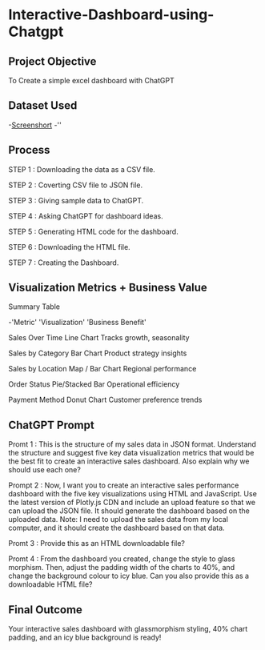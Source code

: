 # Interactive-Dashboard-using-Chatgpt
## Project Objective
To Create a simple excel dashboard with ChatGPT

## Dataset Used 
-<a href= "">Screenshort</a>
-''
##  Process
STEP 1 :  Downloading the data as a CSV file.

STEP 2 :  Coverting CSV file to JSON file.

STEP 3 :  Giving sample data to ChatGPT.

STEP 4 :  Asking ChatGPT for dashboard ideas.

STEP 5 :  Generating HTML code for the dashboard.

STEP 6 :  Downloading the HTML file.

STEP 7 :  Creating the Dashboard.

## Visualization Metrics + Business Value
Summary Table

-'Metric'	                  'Visualization'	            'Business Benefit'

Sales Over Time	          Line Chart	              Tracks growth, seasonality

Sales by Category	        Bar Chart	                Product strategy insights

Sales by Location	        Map / Bar Chart	          Regional performance

Order Status	            Pie/Stacked Bar	          Operational efficiency

Payment Method	          Donut Chart	              Customer preference trends

## ChatGPT Prompt

Promt  1 : This is the structure of my sales data in JSON format. Understand the structure and suggest five key data visualization metrics that would be the best fit to create an interactive sales dashboard. Also explain why we should use each one?

Prompt 2 :
Now, I want you to create an interactive sales performance dashboard with the five key visualizations using HTML and JavaScript. Use the latest version of Plotly.js CDN and include an upload feature so that we can upload the JSON file. It should generate the dashboard based on the uploaded data.
Note: I need to upload the sales data from my local computer, and it should create the dashboard based on that data.

Promt 3 : Provide this as an HTML downloadable file?

Promt 4 : From the dashboard you created, change the style to glass morphism. Then, adjust the padding width of the charts to 40%, and change the background colour to icy blue. Can you also provide this as a downloadable HTML file?

## Final Outcome

Your interactive sales dashboard with glassmorphism styling, 40% chart padding, and an icy blue background is ready!
